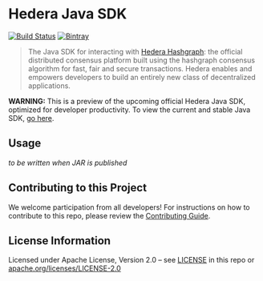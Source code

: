 # Hedera Java SDK
[![Build Status](https://travis-ci.org/hashgraph/hedera-sdk-java.svg?branch=master)](https://travis-ci.org/hashgraph/hedera-sdk-java)
[![Bintray](https://api.bintray.com/packages/hashgraph/maven/hedera-sdk/images/download.svg)](https://bintray.com/hashgraph/maven/hedera-sdk/_latestVersion)

> The Java SDK for interacting with [Hedera Hashgraph]: the official distributed consensus 
> platform built using the hashgraph consensus algorithm for fast, fair and secure 
> transactions. Hedera enables and empowers developers to build an entirely new 
> class of decentralized applications.

**WARNING:** This is a preview of the upcoming official Hedera Java SDK, optimized for 
developer productivity. To view the current and stable Java SDK, [go here](https://github.com/hashgraph/hedera-sdk-java/tree/release/0.2.1).

[Hedera Hashgraph]: https://hedera.com/

## Usage

_to be written when JAR is published_

## Contributing to this Project

We welcome participation from all developers! 
For instructions on how to contribute to this repo, please 
review the [Contributing Guide](CONTRIBUTING.md).

## License Information

Licensed under Apache License,
Version 2.0 – see [LICENSE](LICENSE) in this repo 
or [apache.org/licenses/LICENSE-2.0](http://www.apache.org/licenses/LICENSE-2.0)
